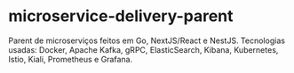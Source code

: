 # microservice-delivery-parent
Parent de microserviços feitos em Go, NextJS/React e NestJS. Tecnologias usadas: Docker, Apache Kafka, gRPC, ElasticSearch, Kibana, Kubernetes, Istio, Kiali, Prometheus e Grafana.
